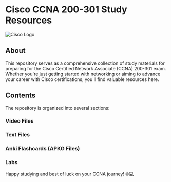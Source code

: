 # Cisco CCNA 200-301 Study Resources

![Cisco Logo](https://upload.wikimedia.org/wikipedia/commons/thumb/3/3b/Cisco_Logo_Blue%2C_2017.svg/320px-Cisco_Logo_Blue%2C_2017.svg.png)

## About

This repository serves as a comprehensive collection of study materials for preparing for the Cisco Certified Network Associate (CCNA) 200-301 exam. Whether you're just getting started with networking or aiming to advance your career with Cisco certifications, you'll find valuable resources here.

## Contents

The repository is organized into several sections:

### Video Files

### Text Files

### Anki Flashcards (APKG Files)

### Labs



Happy studying and best of luck on your CCNA journey! 🌐💻
